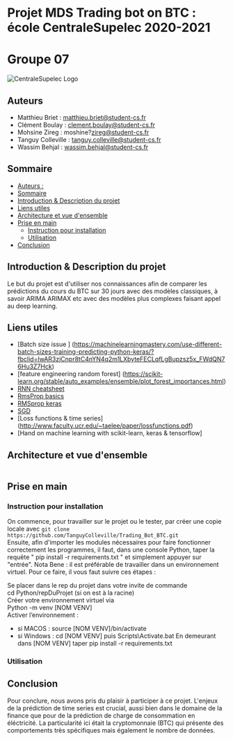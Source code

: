 # Projet MDS Trading bot on BTC : école CentraleSupelec 2020-2021 
# Groupe 07 

![CentraleSupelec Logo](https://www.centralesupelec.fr/sites/all/themes/cs_theme/medias/common/images/intro/logo_nouveau.jpg)

## Auteurs 
* Matthieu Briet : matthieu.briet@student-cs.fr
* Clément Boulay : clement.boulay@student-cs.fr
* Mohsine Zireg : moshine?zireg@student-cs.fr
* Tanguy Colleville : tanguy.colleville@student-cs.fr
* Wassim Behjal : wassim.behjal@student-cs.fr 

## Sommaire
  - [Auteurs :](#auteurs-)
  - [Sommaire](#sommaire)
  - [Introduction & Description du projet](#introduction--description-du-projet)
  - [Liens utiles](#liens-utiles)
  - [Architecture et vue d'ensemble](#architecture-et-vue-densemble)
  - [Prise en main](#prise-en-main)
    - [Instruction pour installation](#instruction-pour-installation)
    - [Utilisation](#utilisation)
  - [Conclusion](#conclusion)

## Introduction & Description du projet
Le but du projet est d'utiliser nos connaissances afin de comparer les prédictions du cours du BTC sur 30 jours avec des modèles classiques, à savoir ARIMA ARIMAX etc avec des modèles plus complexes faisant appel au deep learning. 

## Liens utiles 
* [Batch size issue ] (https://machinelearningmastery.com/use-different-batch-sizes-training-predicting-python-keras/?fbclid=IwAR3zjCnpr8tC4nYN4q2m1LXbyteFECLqfLgBupzsz5x_FWdQN76Hu3Z7Hck)
* [feature engineering random forest] (https://scikit-learn.org/stable/auto_examples/ensemble/plot_forest_importances.html)
* [RNN cheatsheet](https://stanford.edu/~shervine/teaching/cs-230/cheatsheet-recurrent-neural-networks)
* [ RmsProp basics ](https://towardsdatascience.com/a-look-at-gradient-descent-and-rmsprop-optimizers-f77d483ef08b)
* [ RMSprop keras](https://keras.io/api/optimizers/rmsprop/)
* [SGD](https://scikit-learn.org/stable/modules/sgd.html)
* [Loss functions & time series] (http://www.faculty.ucr.edu/~taelee/paper/lossfunctions.pdf)
* [Hand on machine learning with scikit-learn, keras & tensorflow]


## Architecture et vue d'ensemble
```

```


## Prise en main 
### Instruction pour installation 
On commence, pour travailler sur le projet ou le tester, par créer une copie locale avec `git clone https://github.com/TanguyColleville/Trading_Bot_BTC.git`  
Ensuite, afin d'importer les modules nécessaires pour faire fonctionner correctement les programmes, il faut, dans une console Python, taper la requête " pip install -r requirements.txt " et simplement appuyer sur "entrée".
Nota Bene : il est préférable de travailler dans un environnement virtuel. Pour ce faire, il vous faut suivre ces étapes :  

Se placer dans le rep du projet dans votre invite de commande  
cd Python/repDuProjet (si on est à la racine)  
Créer votre environnement virtuel via   
Python -m venv [NOM VENV]  
Activer l’environnement :   

* si MACOS :
        source [NOM VENV]/bin/activate
* si Windows :
        cd [NOM VENV] puis Scripts\Activate.bat
En demeurant dans [NOM VENV] taper pip install -r requirements.txt

### Utilisation 


## Conclusion 
Pour conclure, nous avons pris du plaisir à participer à ce projet. L'enjeux de la prédiction de time series est crucial, aussi bien dans le domaine de la finance que pour de la prédiction de charge de consommation en éléctricité. La particularité ici était la cryptomonnaie (BTC) qui présente des comportements très spécifiques mais également le nombre de données. 